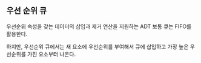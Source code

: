 ## 우선 순위 큐

우선순위 속성을 갖는 데이터의 삽입과 제거 연산을 지원하는 ADT
보통 큐는 FIFO를 활용한다. 

하지만, 우선순위 큐에서는 새 요소에 우선순위를 부여해서 큐에 삽입하고 가장 높은 우선순위를 가진 요소부터 나온다.

